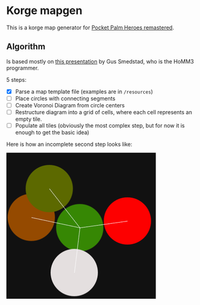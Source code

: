 # Korge mapgen

This is a korge map generator for [Pocket Palm Heroes remastered](https://github.com/SerVB/pph).

## Algorithm

Is based mostly on [this presentation](https://en.ppt-online.org/29091) by Gus Smedstad, who is the HoMM3 programmer.

5 steps:

- [x] Parse a map template file (examples are in `/resources`)
- [ ] Place circles with connecting segments
- [ ] Create Voronoi Diagram from circle centers 
- [ ] Restructure diagram into a grid of cells, where each cell represents an empty tile. 
- [ ] Populate all tiles (obviously the most complex step, but for now it is enough to get the basic idea)

Here is how an incomplete second step looks like:

![img.png](img.png)